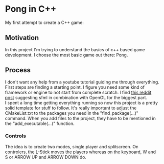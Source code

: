 # Pong in C++
My first attempt to create a C++ game:

## Motivation
In this project I'm trying to understand the basics of c++ based game development. I choose the most basic game out there: Pong.

## Process
I don't want any help from a youtube tutorial guiding me through everything. First steps are finding a starting point. I figure you need some kind of framework or engine to not start from complete scratch. I find [this reddit post](https://www.reddit.com/r/gamedev/comments/20mgt7/c_game_engines/) suggesting sfml in combination with OpenGL for the biggest part.  
I spent a long time getting everything running so now this project is a pretty solid template for stuff to follow. It's really important to adjust the CMakeList.txt to the packages you need in the "find_package(...)" command. When you add files to the project, they have to be mentioned in the "add_executable(...)" function.  

### Controls
The idea is to create two modes, single player and splitscreen. On controlers, the L-Stick moves the players whereas on the keyboard, W and S or ARROW UP and ARROW DOWN do.

